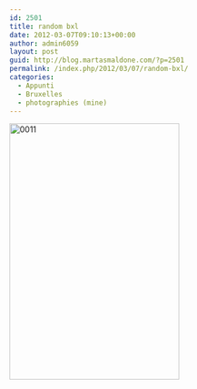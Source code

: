 ```yaml
---
id: 2501
title: random bxl
date: 2012-03-07T09:10:13+00:00
author: admin6059
layout: post
guid: http://blog.martasmaldone.com/?p=2501
permalink: /index.php/2012/03/07/random-bxl/
categories:
  - Appunti
  - Bruxelles
  - photographies (mine)
---
```

<img class="aligncenter size-full wp-image-3563" src="http://blog.martasmaldone.eu/wp-content/uploads/2012/03/0011.jpg" alt="0011" width="299" height="450" srcset="http://blog.martasmaldone.eu/wp-content/uploads/2012/03/0011.jpg 299w, http://blog.martasmaldone.eu/wp-content/uploads/2012/03/0011-199x300.jpg 199w" sizes="(max-width: 299px) 100vw, 299px" />